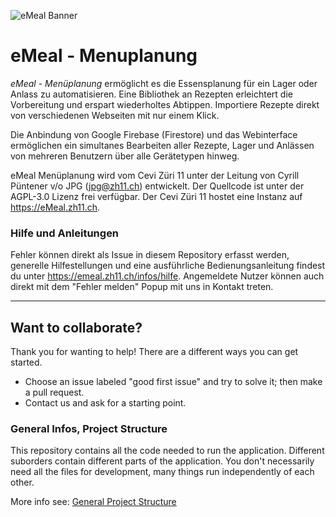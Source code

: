 ![eMeal Banner](https://user-images.githubusercontent.com/34008738/105835410-10843900-5fcc-11eb-9a23-2b9140c8c373.png)

# eMeal - Menuplanung

*eMeal - Menüplanung* ermöglicht es die Essensplanung für ein Lager oder Anlass zu automatisieren.
Eine Bibliothek an Rezepten erleichtert die Vorbereitung und erspart wiederholtes Abtippen. Importiere
Rezepte direkt von verschiedenen Webseiten mit nur einem Klick.

Die Anbindung von Google Firebase (Firestore) und das Webinterface ermöglichen ein simultanes Bearbeiten 
aller Rezepte, Lager und Anlässen von mehreren Benutzern über alle Gerätetypen hinweg.

eMeal Menüplanung wird vom Cevi Züri 11 unter der Leitung von Cyrill Püntener v/o JPG (jpg@zh11.ch) 
entwickelt. Der Quellcode ist unter der AGPL-3.0 Lizenz frei verfügbar. Der Cevi Züri 11 hostet eine 
Instanz auf https://eMeal.zh11.ch.

### Hilfe und Anleitungen
Fehler können direkt als Issue in diesem Repository erfasst werden, generelle Hilfestellungen und 
eine ausführliche Bedienungsanleitung findest du unter https://emeal.zh11.ch/infos/hilfe. Angemeldete 
Nutzer können auch direkt mit dem "Fehler melden" Popup mit uns in Kontakt treten.


---

## Want to collaborate?

Thank you for wanting to help! There are a different ways you can get started.

* Choose an issue labeled "good first issue" and try to solve it; then make a pull request.
* Contact us and ask for a starting point.


### General Infos, Project Structure

This repository contains all the code needed to run the application.
Different suborders contain different parts of the application. You don't necessarily need 
all the files for development, many things run independently of each other.

More info see: [General Project Structure](/docu/General_Setup.md)
